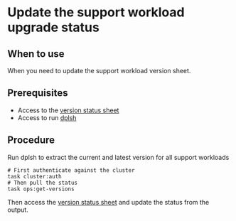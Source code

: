 # Update the support workload upgrade status

## When to use

When you need to update the support workload version sheet.

## Prerequisites

* Access to the [version status sheet](https://docs.google.com/spreadsheets/d/15xLv-zhIL0g_gQaUfsslYVzAclrG-T5gkjII8mbRHoU)
* Access to run [dplsh](using-dplsh.md)

## Procedure

Run dplsh to extract the current and latest version for all support workloads

```shell
# First authenticate against the cluster
task cluster:auth
# Then pull the status
task ops:get-versions
```

Then access the [version status sheet](https://docs.google.com/spreadsheets/d/15xLv-zhIL0g_gQaUfsslYVzAclrG-T5gkjII8mbRHoU)
and update the status from the output.

